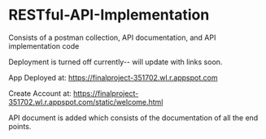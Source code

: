 # RESTful-API-Implementation
Consists of a postman collection, API documentation, and API implementation code

Deployment is turned off currently-- will update with links soon.

App Deployed at: https://finalproject-351702.wl.r.appspot.com

Create Account at: https://finalproject-351702.wl.r.appspot.com/static/welcome.html

API document is added which consists of the documentation of all the end points.
